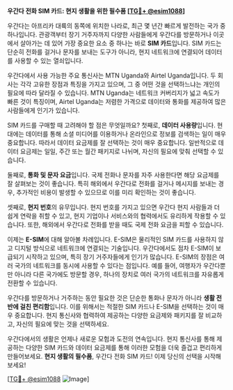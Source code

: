 **우간다 전화 SIM 카드: 현지 생활을 위한 필수품 [[TG💪+ @esim1088](https://t.me/s/esim1088)]**

우간다는 아프리카 대륙의 동쪽에 위치한 나라로, 최근 몇 년간 빠르게 발전하는 국가 중 하나입니다. 관광객부터 장기 거주자까지 다양한 사람들에게 우간다를 방문하거나 이곳에서 살아가는 데 있어 가장 중요한 요소 중 하나는 바로 **SIM 카드**입니다. SIM 카드는 단순히 전화를 걸거나 문자를 보내는 도구가 아니라, 현지 네트워크에 연결되어 데이터를 사용할 수 있는 열쇠입니다.

우간다에서 사용 가능한 주요 통신사는 MTN Uganda와 Airtel Uganda입니다. 두 회사는 각각 고유한 장점과 특징을 가지고 있으며, 그 중 어떤 것을 선택하느냐는 개인의 필요에 따라 달라질 수 있습니다. MTN Uganda는 네트워크 커버리지가 넓고 속도가 빠른 것이 특징이며, Airtel Uganda는 저렴한 가격으로 데이터와 통화를 제공하여 많은 사람들에게 인기가 있습니다.

SIM 카드를 구매할 때 고려해야 할 점은 무엇일까요? 첫째로, **데이터 사용량**입니다. 현대에는 데이터를 통해 소셜 미디어를 이용하거나 온라인으로 정보를 검색하는 일이 매우 중요합니다. 따라서 데이터 요금제를 잘 선택하는 것이 매우 중요합니다. 일반적으로 데이터 요금제는 일일, 주간 또는 월간 패키지로 나뉘며, 자신의 필요에 맞춰 선택할 수 있습니다.

둘째로, **통화 및 문자 요금**입니다. 국제 전화나 문자를 자주 사용한다면 해당 요금제를 잘 살펴보는 것이 좋습니다. 특히 해외에서 우간다로 전화를 걸거나 메시지를 보내는 경우, 추가적인 비용이 발생할 수 있으므로 이를 미리 확인하는 것이 좋습니다.

셋째로, **현지 번호**의 유무입니다. 현지 번호를 가지고 있으면 우간다 현지 사람들과 더 쉽게 연락을 취할 수 있고, 현지 기업이나 서비스와의 협력에서도 유리하게 작용할 수 있습니다. 또한, 해외에서 우간다로 전화를 받을 때도 국제 전화 요금을 피할 수 있습니다.

이제는 **E-SIM**에 대해 알아볼 차례입니다. E-SIM은 물리적인 SIM 카드를 사용하지 않고 디지털 방식으로 네트워크에 연결되는 기술입니다. 우간다에서도 점차 E-SIM이 보급되기 시작하고 있으며, 특히 장기 거주자들에게 인기가 많습니다. E-SIM의 장점은 여러 국가의 네트워크를 동시에 사용할 수 있다는 점입니다. 예를 들어, 여행자가 우간다뿐만 아니라 다른 국가에도 방문할 경우, 하나의 장치로 여러 국가의 네트워크를 자유롭게 전환할 수 있습니다.

우간다를 방문하거나 거주하는 동안 필요한 것은 단순한 통화나 문자가 아니라 **생활 전반에 걸친 편리함**입니다. 이를 위해서는 적절한 SIM 카드나 E-SIM을 선택하는 것이 매우 중요합니다. 현지 통신사와 협력하여 제공하는 다양한 요금제와 패키지를 잘 비교하고, 자신의 필요에 맞는 것을 선택하세요.

우간다에서의 생활은 언제나 새로운 모험과 도전의 연속입니다. 현지 통신사를 통해 제공하는 다양한 SIM 카드와 데이터 요금제를 통해 이러한 모험을 더욱 즐겁고 편리하게 만들어보세요. **현지 생활의 필수품**, 우간다 전화 SIM 카드! 이제 당신의 선택을 시작해 보세요!

[[TG💪+ @esim1088](https://t.me/s/esim1088) ![Image](https://i.postimg.cc/Y0z9fWf4/image.png)]